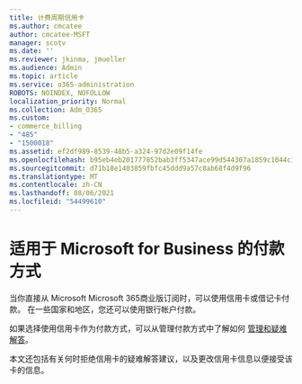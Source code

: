 ```yaml
---
title: 计费周期信用卡
ms.author: cmcatee
author: cmcatee-MSFT
manager: scotv
ms.date: ''
ms.reviewer: jkinma, jmueller
ms.audience: Admin
ms.topic: article
ms.service: o365-administration
ROBOTS: NOINDEX, NOFOLLOW
localization_priority: Normal
ms.collection: Adm_O365
ms.custom:
- commerce_billing
- "485"
- "1500018"
ms.assetid: ef2df989-8539-48b5-a324-97d2e09f14fe
ms.openlocfilehash: b95eb4eb201777852bab3ff5347ace99d544307a1859c1044c150ee368bd9400
ms.sourcegitcommit: d71b18e1403859fbfc45ddd9a57c8ab68f4d9f96
ms.translationtype: MT
ms.contentlocale: zh-CN
ms.lasthandoff: 08/06/2021
ms.locfileid: "54499610"
---
```

# <a name="payment-methods-for-microsoft-for-business"></a>适用于 Microsoft for Business 的付款方式

当你直接从 Microsoft Microsoft 365商业版订阅时，可以使用信用卡或借记卡付款。 在一些国家和地区，您还可以使用银行帐户付款。
  
如果选择使用信用卡作为付款方式，可以从管理付款方式中了解如何 [管理和疑难解答](/microsoft-365/commerce/billing-and-payments/manage-payment-methods)。
  
本文还包括有关何时拒绝信用卡的疑难解答建议，以及更改信用卡信息以便接受该卡的信息。